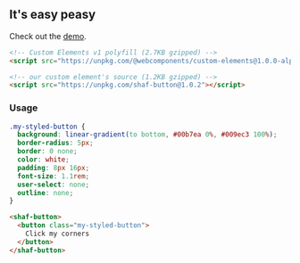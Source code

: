 ## It's easy peasy

Check out the [demo](https://aaronshaf.github.io/shaf-button/).

```html
<!-- Custom Elements v1 polyfill (2.7KB gzipped) -->
<script src="https://unpkg.com/@webcomponents/custom-elements@1.0.0-alpha.3"></script>
```

```html
<!-- our custom element's source (1.2KB gzipped) -->
<script src="https://unpkg.com/shaf-button@1.0.2"></script>
```

### Usage

```css
.my-styled-button {
  background: linear-gradient(to bottom, #00b7ea 0%, #009ec3 100%);
  border-radius: 5px;
  border: 0 none;
  color: white;
  padding: 8px 16px;
  font-size: 1.1rem;
  user-select: none;
  outline: none;
}
```

```html
<shaf-button>
  <button class="my-styled-button">
    Click my corners
  </button>
</shaf-button>
```
